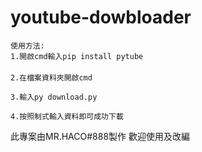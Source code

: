 # youtube-dowbloader


```
使用方法:
1.開啟cmd輸入pip install pytube　
　
2.在檔案資料夾開啟cmd    

3.輸入py download.py   

4.按照制式輸入資料即可成功下載
```

此專案由MR.HACO#888製作
歡迎使用及改編
